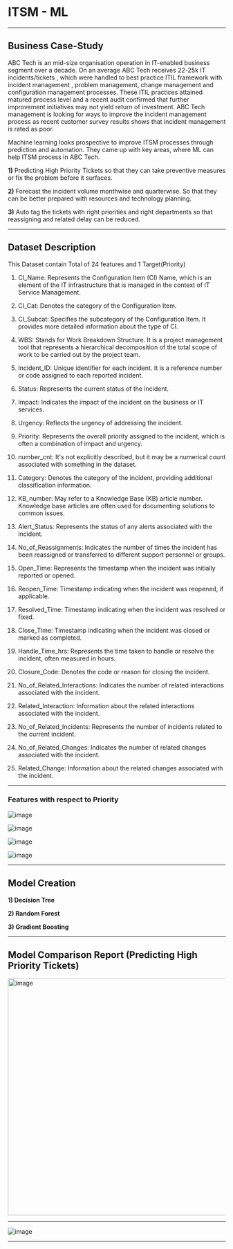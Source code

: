 # **ITSM - ML**

---------
## **Business Case-Study**

ABC Tech is an mid-size organisation operation in IT-enabled business
segment over a decade. On an average ABC Tech receives 22-25k IT
incidents/tickets , which were handled to best practice ITIL framework
with incident management , problem management, change management
and configuration management processes. These ITIL practices attained
matured process level and a recent audit confirmed that further
improvement initiatives may not yield return of investment.
ABC Tech management is looking for ways to improve the incident
management process as recent customer survey results shows that
incident management is rated as poor.

Machine learning looks prospective to improve ITSM processes through
prediction and automation. They came up with key areas, where ML can
help ITSM process in ABC Tech.

**1)** Predicting High Priority Tickets so that they can take preventive measures or fix the problem before it surfaces.

**2)** Forecast the incident volume monthwise and quarterwise. So that they can be better prepared with resources and technology planning.

**3)** Auto tag the tickets with right priorities and right departments so
that reassigning and related delay can be reduced.

--------
## **Dataset Description**

This Dataset contain Total of 24 features and 1 Target(Priority)

1) CI_Name: Represents the Configuration Item (CI) Name, which is an element of
the IT infrastructure that is managed in the context of IT Service Management.

2) CI_Cat: Denotes the category of the Configuration Item.

3) CI_Subcat: Specifies the subcategory of the Configuration Item. It provides more detailed information about the type of CI.

4) WBS: Stands for Work Breakdown Structure. It is a project management tool that represents a hierarchical decomposition of the total scope of work to be carried out by the project team.

5) Incident_ID: Unique identifier for each incident. It is a reference number or code assigned to each reported incident.

6) Status: Represents the current status of the incident.

7) Impact: Indicates the impact of the incident on the business or IT services.

8) Urgency: Reflects the urgency of addressing the incident.

9) Priority: Represents the overall priority assigned to the incident, which is often a combination of impact and urgency.

10) number_cnt: It's not explicitly described, but it may be a numerical count  associated with something in the dataset.

11) Category: Denotes the category of the incident, providing additional classification information.

12) KB_number: May refer to a Knowledge Base (KB) article number. Knowledge base articles are often used for documenting solutions to common issues.

13) Alert_Status: Represents the status of any alerts associated with the incident.

14) No_of_Reassignments: Indicates the number of times the incident has been reassigned or transferred to different support personnel or groups.

15) Open_Time: Represents the timestamp when the incident was initially reported or opened.

16) Reopen_Time: Timestamp indicating when the incident was reopened, if applicable.

17) Resolved_Time: Timestamp indicating when the incident was resolved or fixed.

18) Close_Time: Timestamp indicating when the incident was closed or marked as completed.

19) Handle_Time_hrs: Represents the time taken to handle or resolve the incident, often measured in hours.

20) Closure_Code: Denotes the code or reason for closing the incident.

21) No_of_Related_Interactions: Indicates the number of related interactions associated with the incident.

22) Related_Interaction: Information about the related interactions associated with the incident.

23) No_of_Related_Incidents: Represents the number of incidents related to the current incident.

24) No_of_Related_Changes: Indicates the number of related changes associated   with the incident.

25) Related_Change: Information about the related changes associated with the incident.


----------
### Features with respect to Priority

![image](https://github.com/TrushalPatel0/ITSM_ML/assets/144200919/eeb0e061-7a52-45c4-9ba6-e1e9031f0abb)

![image](https://github.com/TrushalPatel0/ITSM_ML/assets/144200919/b26179f0-a33e-4672-8fbf-ed6e4ac28b5a)

![image](https://github.com/TrushalPatel0/ITSM_ML/assets/144200919/bdbe81fe-dd52-4ea8-9602-25c1515e9e88)

![image](https://github.com/TrushalPatel0/ITSM_ML/assets/144200919/147666ec-6b94-49cf-8937-4850096099ef)

------
## **Model Creation**

**1) Decision Tree**

**2) Random Forest**

**3) Gradient Boosting**

-------
## **Model Comparison Report (Predicting High Priority Tickets)**

<img width="548" alt="image" src="https://github.com/TrushalPatel0/ITSM_ML/assets/144200919/e7c86621-d3bb-4835-bfba-993cb447dc5b">

--------

![image](https://github.com/TrushalPatel0/ITSM_ML/assets/144200919/8baf8610-27fc-48dc-bb03-c3dd05e4b872)

-------


